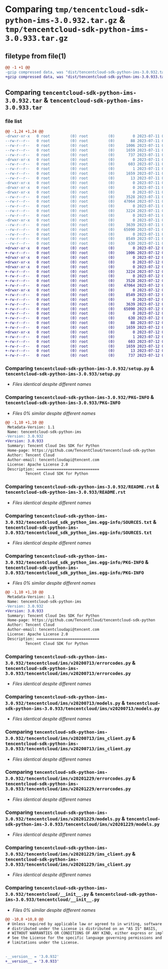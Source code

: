 # Comparing `tmp/tencentcloud-sdk-python-ims-3.0.932.tar.gz` & `tmp/tencentcloud-sdk-python-ims-3.0.933.tar.gz`

## filetype from file(1)

```diff
@@ -1 +1 @@
-gzip compressed data, was "dist/tencentcloud-sdk-python-ims-3.0.932.tar", last modified: Tue Jul 11 00:47:36 2023, max compression
+gzip compressed data, was "dist/tencentcloud-sdk-python-ims-3.0.933.tar", last modified: Wed Jul 12 00:31:41 2023, max compression
```

## Comparing `tencentcloud-sdk-python-ims-3.0.932.tar` & `tencentcloud-sdk-python-ims-3.0.933.tar`

### file list

```diff
@@ -1,24 +1,24 @@
-drwxr-xr-x   0 root         (0) root         (0)        0 2023-07-11 00:47:36.000000 tencentcloud-sdk-python-ims-3.0.932/
--rw-r--r--   0 root         (0) root         (0)       88 2023-07-11 00:47:36.000000 tencentcloud-sdk-python-ims-3.0.932/setup.cfg
--rw-r--r--   0 root         (0) root         (0)     1006 2023-07-11 00:47:36.000000 tencentcloud-sdk-python-ims-3.0.932/setup.py
--rw-r--r--   0 root         (0) root         (0)     1659 2023-07-11 00:47:36.000000 tencentcloud-sdk-python-ims-3.0.932/PKG-INFO
--rw-r--r--   0 root         (0) root         (0)      737 2023-07-11 00:47:36.000000 tencentcloud-sdk-python-ims-3.0.932/README.rst
-drwxr-xr-x   0 root         (0) root         (0)        0 2023-07-11 00:47:36.000000 tencentcloud-sdk-python-ims-3.0.932/tencentcloud_sdk_python_ims.egg-info/
--rw-r--r--   0 root         (0) root         (0)      603 2023-07-11 00:47:36.000000 tencentcloud-sdk-python-ims-3.0.932/tencentcloud_sdk_python_ims.egg-info/SOURCES.txt
--rw-r--r--   0 root         (0) root         (0)        1 2023-07-11 00:47:36.000000 tencentcloud-sdk-python-ims-3.0.932/tencentcloud_sdk_python_ims.egg-info/dependency_links.txt
--rw-r--r--   0 root         (0) root         (0)     1659 2023-07-11 00:47:36.000000 tencentcloud-sdk-python-ims-3.0.932/tencentcloud_sdk_python_ims.egg-info/PKG-INFO
--rw-r--r--   0 root         (0) root         (0)       13 2023-07-11 00:47:36.000000 tencentcloud-sdk-python-ims-3.0.932/tencentcloud_sdk_python_ims.egg-info/top_level.txt
-drwxr-xr-x   0 root         (0) root         (0)        0 2023-07-11 00:47:36.000000 tencentcloud-sdk-python-ims-3.0.932/tencentcloud/
-drwxr-xr-x   0 root         (0) root         (0)        0 2023-07-11 00:47:36.000000 tencentcloud-sdk-python-ims-3.0.932/tencentcloud/ims/
-drwxr-xr-x   0 root         (0) root         (0)        0 2023-07-11 00:47:36.000000 tencentcloud-sdk-python-ims-3.0.932/tencentcloud/ims/v20200713/
--rw-r--r--   0 root         (0) root         (0)     3528 2023-07-11 00:47:36.000000 tencentcloud-sdk-python-ims-3.0.932/tencentcloud/ims/v20200713/errorcodes.py
--rw-r--r--   0 root         (0) root         (0)    47064 2023-07-11 00:47:36.000000 tencentcloud-sdk-python-ims-3.0.932/tencentcloud/ims/v20200713/models.py
--rw-r--r--   0 root         (0) root         (0)        0 2023-07-11 00:47:36.000000 tencentcloud-sdk-python-ims-3.0.932/tencentcloud/ims/v20200713/__init__.py
--rw-r--r--   0 root         (0) root         (0)     3224 2023-07-11 00:47:36.000000 tencentcloud-sdk-python-ims-3.0.932/tencentcloud/ims/v20200713/ims_client.py
--rw-r--r--   0 root         (0) root         (0)        0 2023-07-11 00:47:36.000000 tencentcloud-sdk-python-ims-3.0.932/tencentcloud/ims/__init__.py
-drwxr-xr-x   0 root         (0) root         (0)        0 2023-07-11 00:47:36.000000 tencentcloud-sdk-python-ims-3.0.932/tencentcloud/ims/v20201229/
--rw-r--r--   0 root         (0) root         (0)     3639 2023-07-11 00:47:36.000000 tencentcloud-sdk-python-ims-3.0.932/tencentcloud/ims/v20201229/errorcodes.py
--rw-r--r--   0 root         (0) root         (0)    65090 2023-07-11 00:47:36.000000 tencentcloud-sdk-python-ims-3.0.932/tencentcloud/ims/v20201229/models.py
--rw-r--r--   0 root         (0) root         (0)        0 2023-07-11 00:47:36.000000 tencentcloud-sdk-python-ims-3.0.932/tencentcloud/ims/v20201229/__init__.py
--rw-r--r--   0 root         (0) root         (0)     8549 2023-07-11 00:47:36.000000 tencentcloud-sdk-python-ims-3.0.932/tencentcloud/ims/v20201229/ims_client.py
--rw-r--r--   0 root         (0) root         (0)      630 2023-07-11 00:47:36.000000 tencentcloud-sdk-python-ims-3.0.932/tencentcloud/__init__.py
+drwxr-xr-x   0 root         (0) root         (0)        0 2023-07-12 00:31:41.000000 tencentcloud-sdk-python-ims-3.0.933/
+-rw-r--r--   0 root         (0) root         (0)     1006 2023-07-12 00:31:41.000000 tencentcloud-sdk-python-ims-3.0.933/setup.py
+drwxr-xr-x   0 root         (0) root         (0)        0 2023-07-12 00:31:41.000000 tencentcloud-sdk-python-ims-3.0.933/tencentcloud/
+drwxr-xr-x   0 root         (0) root         (0)        0 2023-07-12 00:31:41.000000 tencentcloud-sdk-python-ims-3.0.933/tencentcloud/ims/
+drwxr-xr-x   0 root         (0) root         (0)        0 2023-07-12 00:31:41.000000 tencentcloud-sdk-python-ims-3.0.933/tencentcloud/ims/v20200713/
+-rw-r--r--   0 root         (0) root         (0)     3224 2023-07-12 00:31:41.000000 tencentcloud-sdk-python-ims-3.0.933/tencentcloud/ims/v20200713/ims_client.py
+-rw-r--r--   0 root         (0) root         (0)        0 2023-07-12 00:31:41.000000 tencentcloud-sdk-python-ims-3.0.933/tencentcloud/ims/v20200713/__init__.py
+-rw-r--r--   0 root         (0) root         (0)     3528 2023-07-12 00:31:41.000000 tencentcloud-sdk-python-ims-3.0.933/tencentcloud/ims/v20200713/errorcodes.py
+-rw-r--r--   0 root         (0) root         (0)    47064 2023-07-12 00:31:41.000000 tencentcloud-sdk-python-ims-3.0.933/tencentcloud/ims/v20200713/models.py
+drwxr-xr-x   0 root         (0) root         (0)        0 2023-07-12 00:31:41.000000 tencentcloud-sdk-python-ims-3.0.933/tencentcloud/ims/v20201229/
+-rw-r--r--   0 root         (0) root         (0)     8549 2023-07-12 00:31:41.000000 tencentcloud-sdk-python-ims-3.0.933/tencentcloud/ims/v20201229/ims_client.py
+-rw-r--r--   0 root         (0) root         (0)        0 2023-07-12 00:31:41.000000 tencentcloud-sdk-python-ims-3.0.933/tencentcloud/ims/v20201229/__init__.py
+-rw-r--r--   0 root         (0) root         (0)     3639 2023-07-12 00:31:41.000000 tencentcloud-sdk-python-ims-3.0.933/tencentcloud/ims/v20201229/errorcodes.py
+-rw-r--r--   0 root         (0) root         (0)    65090 2023-07-12 00:31:41.000000 tencentcloud-sdk-python-ims-3.0.933/tencentcloud/ims/v20201229/models.py
+-rw-r--r--   0 root         (0) root         (0)        0 2023-07-12 00:31:41.000000 tencentcloud-sdk-python-ims-3.0.933/tencentcloud/ims/__init__.py
+-rw-r--r--   0 root         (0) root         (0)      630 2023-07-12 00:31:41.000000 tencentcloud-sdk-python-ims-3.0.933/tencentcloud/__init__.py
+-rw-r--r--   0 root         (0) root         (0)       88 2023-07-12 00:31:41.000000 tencentcloud-sdk-python-ims-3.0.933/setup.cfg
+-rw-r--r--   0 root         (0) root         (0)     1659 2023-07-12 00:31:41.000000 tencentcloud-sdk-python-ims-3.0.933/PKG-INFO
+drwxr-xr-x   0 root         (0) root         (0)        0 2023-07-12 00:31:41.000000 tencentcloud-sdk-python-ims-3.0.933/tencentcloud_sdk_python_ims.egg-info/
+-rw-r--r--   0 root         (0) root         (0)        1 2023-07-12 00:31:41.000000 tencentcloud-sdk-python-ims-3.0.933/tencentcloud_sdk_python_ims.egg-info/dependency_links.txt
+-rw-r--r--   0 root         (0) root         (0)      603 2023-07-12 00:31:41.000000 tencentcloud-sdk-python-ims-3.0.933/tencentcloud_sdk_python_ims.egg-info/SOURCES.txt
+-rw-r--r--   0 root         (0) root         (0)     1659 2023-07-12 00:31:41.000000 tencentcloud-sdk-python-ims-3.0.933/tencentcloud_sdk_python_ims.egg-info/PKG-INFO
+-rw-r--r--   0 root         (0) root         (0)       13 2023-07-12 00:31:41.000000 tencentcloud-sdk-python-ims-3.0.933/tencentcloud_sdk_python_ims.egg-info/top_level.txt
+-rw-r--r--   0 root         (0) root         (0)      737 2023-07-12 00:31:41.000000 tencentcloud-sdk-python-ims-3.0.933/README.rst
```

### Comparing `tencentcloud-sdk-python-ims-3.0.932/setup.py` & `tencentcloud-sdk-python-ims-3.0.933/setup.py`

 * *Files identical despite different names*

### Comparing `tencentcloud-sdk-python-ims-3.0.932/PKG-INFO` & `tencentcloud-sdk-python-ims-3.0.933/PKG-INFO`

 * *Files 0% similar despite different names*

```diff
@@ -1,10 +1,10 @@
 Metadata-Version: 1.1
 Name: tencentcloud-sdk-python-ims
-Version: 3.0.932
+Version: 3.0.933
 Summary: Tencent Cloud Ims SDK for Python
 Home-page: https://github.com/TencentCloud/tencentcloud-sdk-python
 Author: Tencent Cloud
 Author-email: tencentcloudapi@tencent.com
 License: Apache License 2.0
 Description: ============================
         Tencent Cloud SDK for Python
```

### Comparing `tencentcloud-sdk-python-ims-3.0.932/README.rst` & `tencentcloud-sdk-python-ims-3.0.933/README.rst`

 * *Files identical despite different names*

### Comparing `tencentcloud-sdk-python-ims-3.0.932/tencentcloud_sdk_python_ims.egg-info/SOURCES.txt` & `tencentcloud-sdk-python-ims-3.0.933/tencentcloud_sdk_python_ims.egg-info/SOURCES.txt`

 * *Files identical despite different names*

### Comparing `tencentcloud-sdk-python-ims-3.0.932/tencentcloud_sdk_python_ims.egg-info/PKG-INFO` & `tencentcloud-sdk-python-ims-3.0.933/tencentcloud_sdk_python_ims.egg-info/PKG-INFO`

 * *Files 0% similar despite different names*

```diff
@@ -1,10 +1,10 @@
 Metadata-Version: 1.1
 Name: tencentcloud-sdk-python-ims
-Version: 3.0.932
+Version: 3.0.933
 Summary: Tencent Cloud Ims SDK for Python
 Home-page: https://github.com/TencentCloud/tencentcloud-sdk-python
 Author: Tencent Cloud
 Author-email: tencentcloudapi@tencent.com
 License: Apache License 2.0
 Description: ============================
         Tencent Cloud SDK for Python
```

### Comparing `tencentcloud-sdk-python-ims-3.0.932/tencentcloud/ims/v20200713/errorcodes.py` & `tencentcloud-sdk-python-ims-3.0.933/tencentcloud/ims/v20200713/errorcodes.py`

 * *Files identical despite different names*

### Comparing `tencentcloud-sdk-python-ims-3.0.932/tencentcloud/ims/v20200713/models.py` & `tencentcloud-sdk-python-ims-3.0.933/tencentcloud/ims/v20200713/models.py`

 * *Files identical despite different names*

### Comparing `tencentcloud-sdk-python-ims-3.0.932/tencentcloud/ims/v20200713/ims_client.py` & `tencentcloud-sdk-python-ims-3.0.933/tencentcloud/ims/v20200713/ims_client.py`

 * *Files identical despite different names*

### Comparing `tencentcloud-sdk-python-ims-3.0.932/tencentcloud/ims/v20201229/errorcodes.py` & `tencentcloud-sdk-python-ims-3.0.933/tencentcloud/ims/v20201229/errorcodes.py`

 * *Files identical despite different names*

### Comparing `tencentcloud-sdk-python-ims-3.0.932/tencentcloud/ims/v20201229/models.py` & `tencentcloud-sdk-python-ims-3.0.933/tencentcloud/ims/v20201229/models.py`

 * *Files identical despite different names*

### Comparing `tencentcloud-sdk-python-ims-3.0.932/tencentcloud/ims/v20201229/ims_client.py` & `tencentcloud-sdk-python-ims-3.0.933/tencentcloud/ims/v20201229/ims_client.py`

 * *Files identical despite different names*

### Comparing `tencentcloud-sdk-python-ims-3.0.932/tencentcloud/__init__.py` & `tencentcloud-sdk-python-ims-3.0.933/tencentcloud/__init__.py`

 * *Files 0% similar despite different names*

```diff
@@ -10,8 +10,8 @@
 # Unless required by applicable law or agreed to in writing, software
 # distributed under the License is distributed on an "AS IS" BASIS,
 # WITHOUT WARRANTIES OR CONDITIONS OF ANY KIND, either express or implied.
 # See the License for the specific language governing permissions and
 # limitations under the License.
 
 
-__version__ = '3.0.932'
+__version__ = '3.0.933'
```

